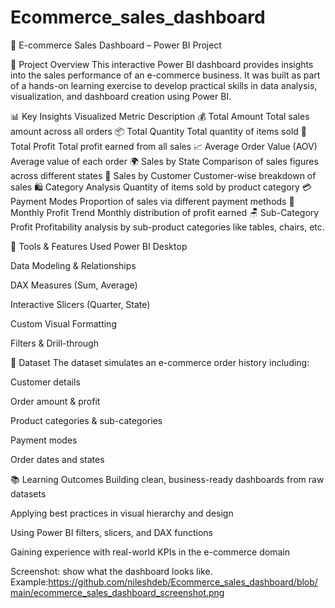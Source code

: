 # Ecommerce_sales_dashboard
🛒 E-commerce Sales Dashboard – Power BI Project

📌 Project Overview
This interactive Power BI dashboard provides insights into the sales performance of an e-commerce business. It was built as part of a hands-on learning exercise to develop practical skills in data analysis, visualization, and dashboard creation using Power BI.

📊 Key Insights Visualized
Metric	                                                Description
💰 Total Amount	                              Total sales amount across all orders
📦 Total Quantity	                            Total quantity of items sold
🧾 Total Profit	                              Total profit earned from all sales
📈 Average Order Value (AOV)                 	Average value of each order
🌍 Sales by State	                            Comparison of sales figures across different states
👤 Sales by Customer	                        Customer-wise breakdown of sales
🛍️ Category Analysis	                        Quantity of items sold by product category
💳 Payment Modes	                            Proportion of sales via different payment methods
📆 Monthly Profit Trend	                      Monthly distribution of profit earned
🪑 Sub-Category Profit	                      Profitability analysis by sub-product categories like tables, chairs, etc.

🧰 Tools & Features Used
Power BI Desktop

Data Modeling & Relationships

DAX Measures (Sum, Average)

Interactive Slicers (Quarter, State)

Custom Visual Formatting

Filters & Drill-through

📂 Dataset
The dataset simulates an e-commerce order history including:

Customer details

Order amount & profit

Product categories & sub-categories

Payment modes

Order dates and states


📚 Learning Outcomes
Building clean, business-ready dashboards from raw datasets

Applying best practices in visual hierarchy and design

Using Power BI filters, slicers, and DAX functions

Gaining experience with real-world KPIs in the e-commerce domain

Screenshot:
show what the dashboard looks like.
Example:https://github.com/nileshdeb/Ecommerce_sales_dashboard/blob/main/ecommerce_sales_dashboard_screenshot.png

